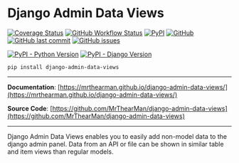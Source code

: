 # Django Admin Data Views

[![Coverage Status](https://coveralls.io/repos/github/MrThearMan/django-admin-data-views/badge.svg?branch=main)](https://coveralls.io/github/MrThearMan/django-admin-data-views?branch=main)
[![GitHub Workflow Status](https://img.shields.io/github/workflow/status/MrThearMan/django-admin-data-views/Tests)](https://github.com/MrThearMan/django-admin-data-views/actions/workflows/main.yml)
[![PyPI](https://img.shields.io/pypi/v/django-admin-data-views)](https://pypi.org/project/django-admin-data-views)
[![GitHub](https://img.shields.io/github/license/MrThearMan/django-admin-data-views)](https://github.com/MrThearMan/django-admin-data-views/blob/main/LICENSE)
[![GitHub last commit](https://img.shields.io/github/last-commit/MrThearMan/django-admin-data-views)](https://github.com/MrThearMan/django-admin-data-views/commits/main)
[![GitHub issues](https://img.shields.io/github/issues-raw/MrThearMan/django-admin-data-views)](https://github.com/MrThearMan/django-admin-data-views/issues)


[![PyPI - Python Version](https://img.shields.io/pypi/pyversions/django-admin-data-views)](https://pypi.org/project/django-admin-data-views)
[![PyPI - Django Version](https://img.shields.io/pypi/djversions/django-admin-data-views)](https://pypi.org/project/django-admin-data-views)

```shell
pip install django-admin-data-views
```
---

**Documentation**: [https://mrthearman.github.io/django-admin-data-views/](https://mrthearman.github.io/django-admin-data-views/)

**Source Code**: [https://github.com/MrThearMan/django-admin-data-views](https://github.com/MrThearMan/django-admin-data-views)

---

Django Admin Data Views enables you to easily add non-model data to the django admin panel.
Data from an API or file can be shown in similar table and item views than regular models.
